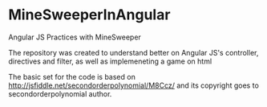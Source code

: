 # MineSweeperInAngular
Angular JS Practices with MineSweeper

The repository was created to understand better on Angular JS's controller, directives and filter, as well as implemeneting a game on html

The basic set for the code is based on http://jsfiddle.net/secondorderpolynomial/M8Ccz/ and its copyright goes to secondorderpolynomial author.
